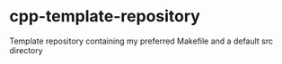 # cpp-template-repository
Template repository containing my preferred Makefile and a default src directory
